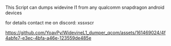 This Script can dumps widevine l1 from any qualcomm snapdragon android devices

for details contact me on discord: xssxscr



https://github.com/YoavPy/WidevineL1_dumper_qcom/assets/161469024/4f4abfe7-e3ec-4bfa-a46e-123559de485e

